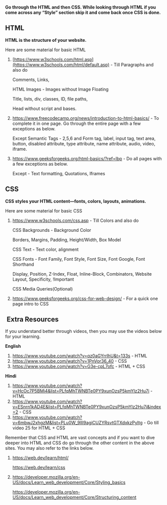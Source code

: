 ﻿**Go through the HTML and then CSS. While looking through HTML if you come across any “Style” section skip it and come back once CSS is done.** 


## <a name="_wa32ptvtlsmu"></a>﻿**HTML**

**HTML is the structure of your website.**

Here are some material for basic HTML

1. [https://www.w3schools.com/html.asp](https://www.w3schools.com/html/default.asp) - Till Paragraphs and also do

   Comments, Links, 

   HTML Images - Images without Image Floating

   Title, lists, div, classes, ID, file paths, 

   Head without script and bases.

1. <https://www.freecodecamp.org/news/introduction-to-html-basics/> - To complete it in one page. Go through the entire page with a few exceptions as below.

   Except Semantic Tags - 2,5,6 and Form tag, label, input tag, text area, button, disabled attribute, type attribute, name attribute, audio, video, iframe.

1. <https://www.geeksforgeeks.org/html-basics/?ref=lbp> - Do all pages with a few exceptions as below.

   Except - Text formatting, Quotations, Iframes 


## <a name="_wa32ptvtlsmu"></a>﻿**CSS**

**CSS styles your HTML content—fonts, colors, layouts, animations.**

Here are some material for basic CSS

1. <https://www.w3schools.com/css.asp> - Till Colors and also do

   CSS Backgrounds - Background Color

   Borders, Margins, Padding, Height/Width, Box Model

   CSS Text - Text color, alignment

   CSS Fonts - Font Family, Font Style, Font Size, Font Google, Font Shorthand

   Display, Position, Z-Index, Float, Inline-Block, Combinators, Website Layout, Specificity, !Important

   CSS Media Queries(Optional)

1. <https://www.geeksforgeeks.org/css-for-web-design/> - For a quick one page intro to CSS


## <a name="_wa32ptvtlsmu"></a>﻿ **Extra Resources**
If you understand better through videos, then you may use the videos below for your learning. 

**English** 

1. <https://www.youtube.com/watch?v=qz0aGYrrlhU&t=133s> - HTML
1. <https://www.youtube.com/watch?v=1PnVor36_40> - CSS
1. <https://www.youtube.com/watch?v=G3e-cpL7ofc> - HTML + CSS

**Hindi**

1. <https://www.youtube.com/watch?v=HcOc7P5BMi4&list=PLfqMhTWNBTe0PY9xunOzsP5kmYIz2Hu7i> - HTML
1. <https://www.youtube.com/watch?v=ESnrn1kAD4E&list=PLfqMhTWNBTe0PY9xunOzsP5kmYIz2Hu7i&index=2> - CSS
1. <https://www.youtube.com/watch?v=6mbwJ2xhgzM&list=PLu0W_9lII9agiCUZYRsvtGTXdxkzPyItg> - Go till video 25 for HTML + CSS


Remember that CSS and HTML are vast concepts and if you want to dive deeper into HTML and CSS do go through the other content in the above sites. You may also refer to the links below.

1. <https://web.dev/learn/html/>

   <https://web.dev/learn/css>

1. <https://developer.mozilla.org/en-US/docs/Learn_web_development/Core/Styling_basics>

   <https://developer.mozilla.org/en-US/docs/Learn_web_development/Core/Structuring_content>



